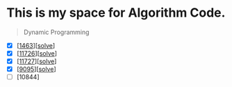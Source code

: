# This is my space for Algorithm Code.


>Dynamic Programming 

- [x] [[1463](https://www.acmicpc.net/problem/1463)][[solve](https://github.com/namelessing/hello-world/1463.cpp/)]
- [x] [[11726](https://www.acmicpc.net/problem/11726)][[solve](https://github.com/namelessing/hello-world/11726.cpp/)]
- [x] [[11727](https://www.acmicpc.net/problem/11727)][[solve](https://github.com/namelessing/hello-world/11727.cpp/)]
- [x] [[9095](https://www.acmicpc.net/problem/9095)][[solve](https://github.com/namelessing/hello-world/9095.cpp/)]
- [ ] [10844]
